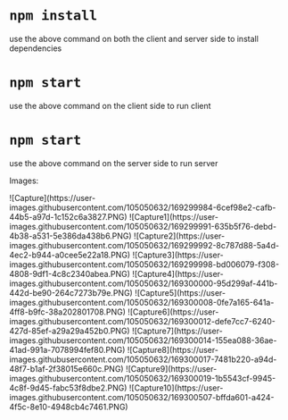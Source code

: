 # `npm install`
use the above command on both the client and server side to install dependencies

# `npm start`
use the above command on the client side to run client 

# `npm start`
use the above command on the server side to run server 

Images:
<table>
![Capture](https://user-images.githubusercontent.com/105050632/169299984-6cef98e2-cafb-44b5-a97d-1c152c6a3827.PNG)
![Capture1](https://user-images.githubusercontent.com/105050632/169299991-635b5f76-debd-4b38-a531-5e386da438b6.PNG)
![Capture2](https://user-images.githubusercontent.com/105050632/169299992-8c787d88-5a4d-4ec2-b944-a0cee5e22a18.PNG)
![Capture3](https://user-images.githubusercontent.com/105050632/169299998-bd006079-f308-4808-9df1-4c8c2340abea.PNG)
![Capture4](https://user-images.githubusercontent.com/105050632/169300000-95d299af-441b-442d-be90-264c7273b79e.PNG)
![Capture5](https://user-images.githubusercontent.com/105050632/169300008-0fe7a165-641a-4ff8-b9fc-38a202801708.PNG)
![Capture6](https://user-images.githubusercontent.com/105050632/169300012-defe7cc7-6240-427d-85ef-a29a29a452b0.PNG)
![Capture7](https://user-images.githubusercontent.com/105050632/169300014-155ea088-36ae-41ad-991a-7078994fef80.PNG)
![Capture8](https://user-images.githubusercontent.com/105050632/169300017-7481b220-a94d-48f7-b1af-2f38015e660c.PNG)
![Capture9](https://user-images.githubusercontent.com/105050632/169300019-1b5543cf-9945-4c8f-9d45-fabc53f8dbe2.PNG)
![Capture10](https://user-images.githubusercontent.com/105050632/169300507-bffda601-a424-4f5c-8e10-4948cb4c7461.PNG)
 </table>

